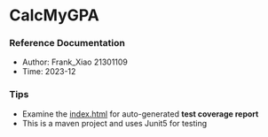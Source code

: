 # CalcMyGPA

### Reference Documentation

* Author: Frank_Xiao 21301109
* Time: 2023-12

### Tips

* Examine the [index.html](./htmlReport/index.html) for auto-generated **test coverage report**
* This is a maven project and uses Junit5 for testing